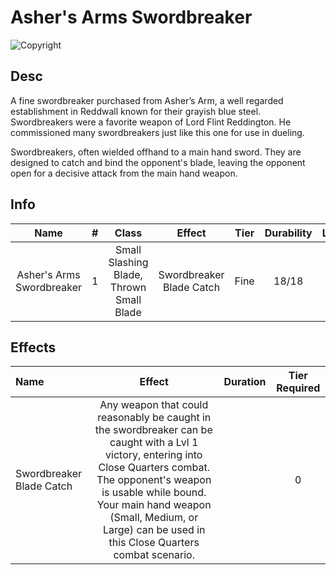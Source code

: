# Asher's Arms Swordbreaker

![Copyright](Asher'sArmsSwordbreaker.png)

## Desc

A fine swordbreaker purchased from Asher’s Arm, a well regarded establishment in Reddwall known for their grayish blue steel. Swordbreakers were a favorite weapon of Lord Flint Reddington. He commissioned many swordbreakers just like this one for use in dueling.

Swordbreakers, often wielded offhand to a main hand sword. They are designed to catch and bind the opponent's blade, leaving the opponent open for a decisive attack from the main hand weapon.

## Info

|           Name           | # |                  Class                  |          Effect          | Tier | Durability | LB | Value |
| :-----------------------: | :-: | :--------------------------------------: | :----------------------: | :--: | :--------: | :-: | :---: |
| Asher's Arms Swordbreaker | 1 | Small Slashing Blade, Thrown Small Blade | Swordbreaker Blade Catch | Fine |   18/18   | 1 |   ?   |

## Effects

| Name                     |                                                                                                                                          Effect                                                                                                                                          | Duration | Tier Required |
| :----------------------- | :--------------------------------------------------------------------------------------------------------------------------------------------------------------------------------------------------------------------------------------------------------------------------------------: | :------: | :-----------: |
| Swordbreaker Blade Catch | Any weapon that could reasonably be caught in the swordbreaker can be caught with a Lvl 1 victory, entering into Close Quarters combat. The opponent's weapon is usable while bound. Your main hand weapon (Small, Medium, or Large) can be used in this Close Quarters combat scenario. |          |       0       |
